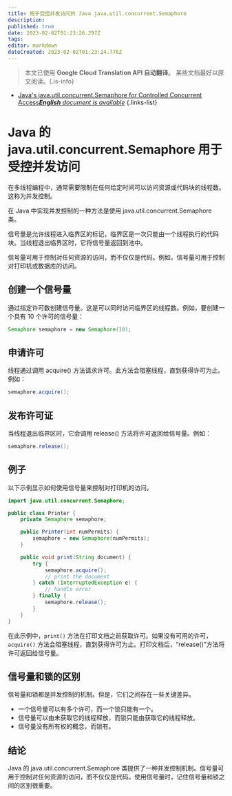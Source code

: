 ```yaml
---
title: 用于受控并发访问的 Java java.util.concurrent.Semaphore
description: 
published: true
date: 2023-02-02T01:23:26.297Z
tags: 
editor: markdown
dateCreated: 2023-02-02T01:23:24.776Z
---
```


> 本文已使用 **Google Cloud Translation API 自动翻译**。
某些文档最好以原文阅读。{.is-info}



- [Java's java.util.concurrent.Semaphore for Controlled Concurrent Access***English** document is available*](/en/Knowledge-base/Java/java-s-java-util-concurrent-semaphore-for-controlled-concurrent-access)
{.links-list}


# Java 的 java.util.concurrent.Semaphore 用于受控并发访问

在多线程编程中，通常需要限制在任何给定时间可以访问资源或代码块的线程数。这称为并发控制。

在 Java 中实现并发控制的一种方法是使用 java.util.concurrent.Semaphore 类。

信号量是允许线程进入临界区的标记，临界区是一次只能由一个线程执行的代码块。当线程退出临界区时，它将信号量返回到池中。

信号量可用于控制对任何资源的访问，而不仅仅是代码。例如，信号量可用于控制对打印机或数据库的访问。

## 创建一个信号量

通过指定许可数创建信号量。这是可以同时访问临界区的线程数。例如，要创建一个具有 10 个许可的信号量：

```java
Semaphore semaphore = new Semaphore(10);
```

## 申请许可

线程通过调用 acquire() 方法请求许可。此方法会阻塞线程，直到获得许可为止。例如：

```java
semaphore.acquire();
```

## 发布许可证

当线程退出临界区时，它会调用 release() 方法将许可返回给信号量。例如：

```java
semaphore.release();
```

## 例子

以下示例显示如何使用信号量来控制对打印机的访问。

```java
import java.util.concurrent.Semaphore;

public class Printer {
    private Semaphore semaphore;

    public Printer(int numPermits) {
        semaphore = new Semaphore(numPermits);
    }

    public void print(String document) {
        try {
            semaphore.acquire();
            // print the document
        } catch (InterruptedException e) {
            // handle error
        } finally {
            semaphore.release();
        }
    }
}
```

在此示例中，`print()` 方法在打印文档之前获取许可。如果没有可用的许可，`acquire()` 方法会阻塞线程，直到获得许可为止。打印文档后，“release()”方法将许可返回给信号量。

## 信号量和锁的区别

信号量和锁都是并发控制的机制。但是，它们之间存在一些关键差异。

- 一个信号量可以有多个许可，而一个锁只能有一个。
- 信号量可以由未获取它的线程释放，而锁只能由获取它的线程释放。
- 信号量没有所有权的概念，而锁有。

## 结论

Java 的 java.util.concurrent.Semaphore 类提供了一种并发控制机制。信号量可用于控制对任何资源的访问，而不仅仅是代码。使用信号量时，记住信号量和锁之间的区别很重要。